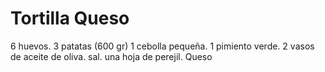 Tortilla Queso
==============

6 huevos.
3 patatas (600 gr)
1 cebolla pequeña.
1 pimiento verde.
2 vasos de aceite de oliva.
sal.
una hoja de perejil.
Queso